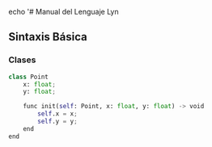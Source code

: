 echo '# Manual del Lenguaje Lyn

## Sintaxis Básica

### Clases

```python
class Point
    x: float;
    y: float;

    func init(self: Point, x: float, y: float) -> void
        self.x = x;
        self.y = y;
    end
end
```
